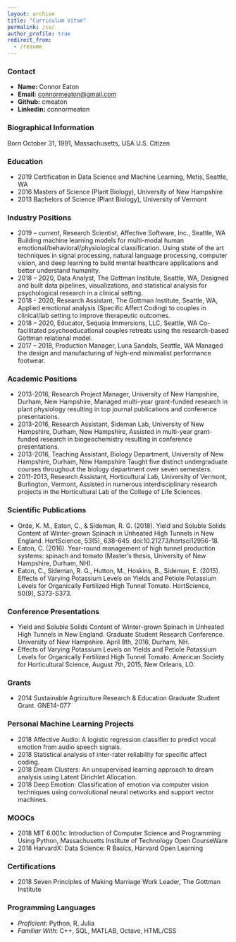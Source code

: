 ```yaml
---
layout: archive
title: "Curriculum Vitae"
permalink: /cv/
author_profile: true
redirect_from:
  - /resume
---
```



### Contact
- **Name:** Connor Eaton
- **Email:** connormeaton@gmail.com
- **Github:** cmeaton
- **Linkedin:** connormeaton

### Biographical Information
Born October 31, 1991, Massachusetts, USA
U.S. Citizen

### Education
- 2019		Certification in Data Science and Machine Learning, Metis, Seattle, WA
- 2016		Masters of Science (Plant Biology), University of New Hampshire
- 2013		Bachelors of Science (Plant Biology), University of Vermont

### Industry Positions
- 2019 –	*current*, Research Scientist, Affective Software, Inc., Seattle, WA
Building machine learning models for multi-modal human emotional/behavioral/physiological classification. Using state of the art techniques in signal processing, natural language processing, computer vision, and deep learning to build mental healthcare applications and better understand humanity.
- 2018 – 2020,	    Data Analyst, The Gottman Institute, Seattle, WA, Designed and built data pipelines, visualizations, and statistical analysis for psychological research in a clinical setting.
- 2018 - 2020,      Research Assistant, The Gottman Institute, Seattle, WA, Applied emotional analysis (Specific Affect Coding) to couples in clinical/lab setting to improve therapeutic outcomes.
- 2018 –	2020,	    Educator, Sequoia Immersions, LLC, Seattle, WA
Co-facilitated psychoeducational couples retreats using the research-based Gottman relational model.
- 2017 – 2018,      Production Manager, Luna Sandals, Seattle, WA
Managed the design and manufacturing of high-end minimalist performance footwear.

### Academic Positions
- 2013-2016,	Research Project Manager, University of New Hampshire, Durham, New Hampshire,
Managed multi-year grant-funded research in plant physiology resulting in top journal publications and conference presentations.
- 2013-2016,	Research Assistant, Sideman Lab, University of New Hampshire, Durham, New Hampshire,
Assisted in multi-year grant-funded research in biogeochemistry resulting in conference presentations.
- 2013-2016,	Teaching Assistant, Biology Department, University of New Hampshire, Durham, New Hampshire
Taught five distinct undergraduate courses throughout the biology department over seven semesters.
- 2011-2013,	Research Assistant, Horticultural Lab, University of Vermont, Burlington, Vermont,
Assisted in numerous interdisciplinary research projects in the Horticultural Lab of the College of Life Sciences.

### Scientific Publications
- Orde, K. M., Eaton, C., & Sideman, R. G. (2018). Yield and Soluble Solids Content of Winter-grown Spinach in Unheated High Tunnels in New England. HortScience, 53(5), 638-645. doi:10.21273/hortsci12956-18.  
- Eaton, C. (2016). Year-round management of high tunnel production systems: spinach and tomato (Master’s thesis, University of New Hampshire, Durham, NH).
- Eaton, C., Sideman, R. G., Hutton, M., Hoskins, B., Sideman, E. (2015). Effects of Varying Potassium Levels on Yields and Petiole Potassium Levels for Organically Fertilized High Tunnel Tomato. HortScience, 50(9), S373-S373.

### Conference Presentations
- Yield and Soluble Solids Content of Winter-grown Spinach in Unheated High Tunnels in New England. Graduate Student Research Conference. University of New Hampshire. April 8th, 2016, Durham, NH.
- Effects of Varying Potassium Levels on Yields and Petiole Potassium Levels for Organically Fertilized High Tunnel Tomato. American Society for Horticultural Science, August 7th, 2015, New Orleans, LO.

### Grants
- 2014		Sustainable Agriculture Research & Education Graduate Student Grant. GNE14-077

### Personal Machine Learning Projects
- 2018	Affective Audio: A logistic regression classifier to predict vocal emotion from audio speech signals.
- 2018	Statistical analysis of inter-rater reliability for specific affect coding.
- 2018	Dream Clusters: An unsupervised learning approach to dream analysis using Latent Dirichlet Allocation.
- 2018	Deep Emotion: Classification of emotion via computer vision techniques using convolutional neural networks and support vector machines.

### MOOCs
- 2018  	MIT 6.001x: Introduction of Computer Science and Programming Using Python, Massachusetts Institute of Technology Open CourseWare 
- 2018		HarvardX: Data Science: R Basics, Harvard Open Learning

### Certifications
- 2018		Seven Principles of Making Marriage Work Leader, The Gottman Institute

### Programming Languages
- *Proficient*: Python, R, Julia
- *Familiar With*: C++, SQL, MATLAB, Octave, HTML/CSS



